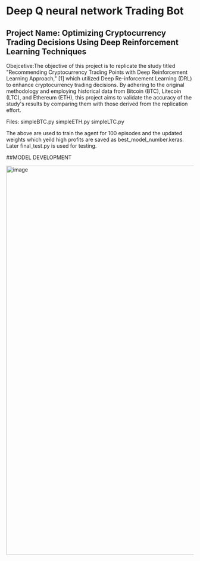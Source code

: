 # Deep Q neural network Trading Bot 
## Project Name: Optimizing Cryptocurrency Trading Decisions Using Deep Reinforcement Learning Techniques

Obejcetive:The objective of this project is to replicate the study titled "Recommending Cryptocurrency Trading Points with Deep Reinforcement Learning Approach," [1] which utilized Deep Re-inforcement Learning (DRL) to enhance cryptocurrency trading decisions. By adhering to the original methodology and employing historical data from Bitcoin (BTC), Litecoin (LTC), and Ethereum (ETH), this project aims to validate the accuracy of the study's results by comparing them with those derived from the replication effort.

Files:
simpleBTC.py
simpleETH.py
simpleLTC.py

The above are used to train the agent for 100 episodes  and the updated weights which yeild high profits are saved as best_model_number.keras.
Later final_test.py is used for testing.

##MODEL DEVELOPMENT

<img width="1872" height="1045" alt="image" src="https://github.com/user-attachments/assets/efcc4c5f-0c16-4fc7-b851-03844e956481" />

